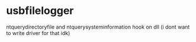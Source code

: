 # usbfilelogger
ntquerydirectoryfile and ntquerysysteminformation hook on dll (i dont want to write driver for that idk)
